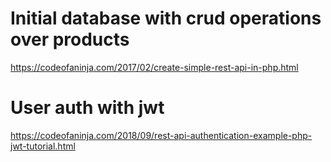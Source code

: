 # Initial database with crud operations over products
https://codeofaninja.com/2017/02/create-simple-rest-api-in-php.html

# User auth with jwt
https://codeofaninja.com/2018/09/rest-api-authentication-example-php-jwt-tutorial.html